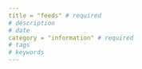 ```yaml
---
title = "feeds" # required 
# description
# date 
category = "information" # required 
# tags
# keywords
---
```

